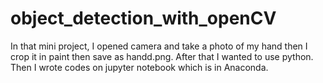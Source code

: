 # object_detection_with_openCV

In that mini project, I opened camera and take a photo of my hand then I crop it in paint then save as handd.png.
After that I wanted to use python.
Then I wrote codes on jupyter notebook which is in Anaconda.
